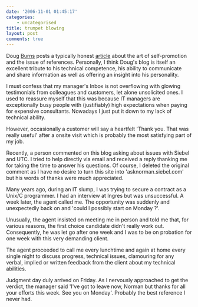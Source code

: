 ```yaml
---
date: '2006-11-01 01:45:17'
categories:
    - uncategorised
title: trumpet blowing
layout: post
comments: true
---
```

Doug [Burns](http://oracledoug.com/index.html) posts a typically
honest
[article](http://oracledoug.com/serendipity/index.php?/archives/1116-Blowing-my-own-trumpet.html)
about the art of self-promotion and the issue of
references. Personally, I think Doug's blog is itself an excellent
tribute to his technical competence, his ability to communicate and
share information as well as offering an insight into his personality.

I must confess that my manager's Inbox is not overflowing with glowing
testimonials from colleagues and customers, let alone unsolicited ones.
I used to reassure myself that this was because IT managers are
exceptionally busy people with (justifiably) high expectations when
paying for expensive consultants. Nowadays I just put it down to my lack
of technical ability.

However, occasionally a customer will say a heartfelt 'Thank you. That
was really useful' after a onsite visit which is probably the most
satisfying part of my job.

Recently, a person commented on this blog asking about issues with
Siebel and UTC. I tried to help directly via email and received a reply
thanking me for taking the time to answer his questions. Of course, I
deleted the original comment as I have no desire to turn this site into
'asknorman.siebel.com' but his words of thanks were much appreciated.

Many years ago, during an IT slump, I was trying to secure a contract as
a Unix/C programmer. I had an interview at Ingres but was unsuccessful.
A week later, the agent called me. The opportunity was suddenly and
unexpectedly back on and 'could I possibly start on Monday ?'.

Unusually, the agent insisted on meeting me in person and told me that,
for various reasons, the first choice candidate didn't really work out.
Consequently, he was let go after one week and I was to be on probation
for one week with this very demanding client.

The agent proceeded to call me every lunchtime and again at home every
single night to discuss progress, technical issues, clamouring for any
verbal, implied or written feedback from the client about my technical
abilities.

Judgment day duly arrived on Friday. As I nervously approached to get
the verdict, the manager said 'I've got to leave now, Norman but thanks
for all your efforts this week. See you on Monday'. Probably the best
reference I never had.
